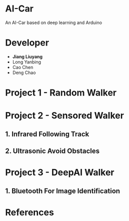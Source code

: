 # AI-Car
An AI-Car based on deep learning and Arduino
# Developer
- <strong>Jiang Liuyang</strong>  
- Long Yanbing  
- Cao Chen  
- Deng Chao
# Project 1 - Random Walker
# Project 2 - Sensored Walker
## 1. Infrared Following Track
## 2. Ultrasonic Avoid Obstacles
# Project 3 - DeepAI Walker
## 1. Bluetooth For Image Identification
# References

